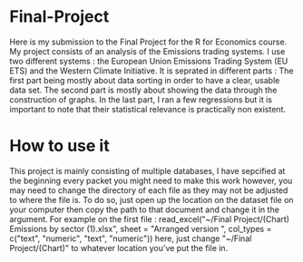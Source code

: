 # Final-Project
Here is my submission to the Final Project for the R for Economics course. My project consists of an analysis of the Emissions trading systems. I use two different systems : the European Union Emissions Trading System (EU ETS) and the Western Climate Initiative. It is seprated in different parts : The first part being mostly about data sorting in order to have a clear, usable data set. The second part is mostly about showing the data through the construction of graphs. In the last part, I ran a few regressions but it is important to note that their statistical relevance is practically non existent.

# How to use it
This project is mainly consisting of multiple databases, I have sepcified at the beginning every packet you might need to make this work however, you may need to change the directory of each file as they may not be adjusted to where the file is. To do so, just open up the location on the dataset file on your computer then copy the path to that document and change it in the argument. For example on the first file : 
read_excel("~/Final Project/(Chart) Emissions by sector (1).xlsx", 
                                             sheet = "Arranged version ", col_types = c("text", 
                                                                                        "numeric", "text", "numeric"))
here, just change  "~/Final Project/(Chart)" to whatever location you've put the file in.
